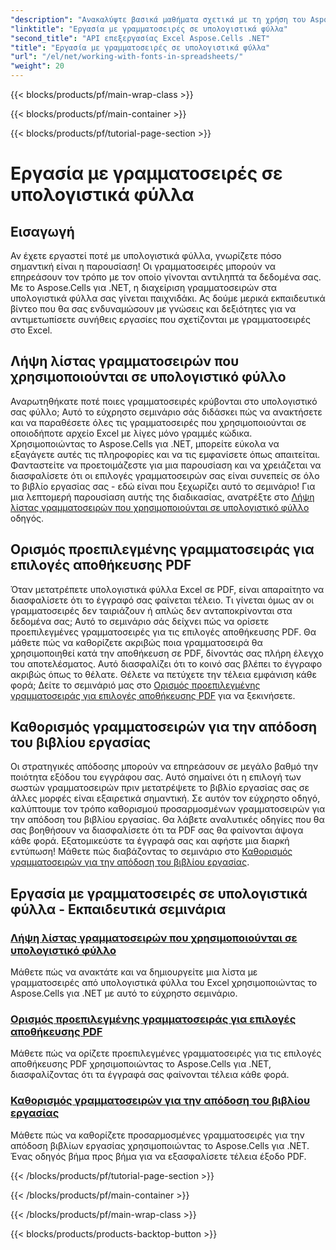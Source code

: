 ```yaml
---
"description": "Ανακαλύψτε βασικά μαθήματα σχετικά με τη χρήση του Aspose.Cells για .NET, με έμφαση στη διαχείριση γραμματοσειρών σε υπολογιστικά φύλλα και στη διασφάλιση της βέλτιστης παρουσίασης εγγράφων."
"linktitle": "Εργασία με γραμματοσειρές σε υπολογιστικά φύλλα"
"second_title": "API επεξεργασίας Excel Aspose.Cells .NET"
"title": "Εργασία με γραμματοσειρές σε υπολογιστικά φύλλα"
"url": "/el/net/working-with-fonts-in-spreadsheets/"
"weight": 20
---
```


{{< blocks/products/pf/main-wrap-class >}}

{{< blocks/products/pf/main-container >}}

{{< blocks/products/pf/tutorial-page-section >}}

# Εργασία με γραμματοσειρές σε υπολογιστικά φύλλα

## Εισαγωγή

Αν έχετε εργαστεί ποτέ με υπολογιστικά φύλλα, γνωρίζετε πόσο σημαντική είναι η παρουσίαση! Οι γραμματοσειρές μπορούν να επηρεάσουν τον τρόπο με τον οποίο γίνονται αντιληπτά τα δεδομένα σας. Με το Aspose.Cells για .NET, η διαχείριση γραμματοσειρών στα υπολογιστικά φύλλα σας γίνεται παιχνιδάκι. Ας δούμε μερικά εκπαιδευτικά βίντεο που θα σας ενδυναμώσουν με γνώσεις και δεξιότητες για να αντιμετωπίσετε συνήθεις εργασίες που σχετίζονται με γραμματοσειρές στο Excel.

## Λήψη λίστας γραμματοσειρών που χρησιμοποιούνται σε υπολογιστικό φύλλο

Αναρωτηθήκατε ποτέ ποιες γραμματοσειρές κρύβονται στο υπολογιστικό σας φύλλο; Αυτό το εύχρηστο σεμινάριο σάς διδάσκει πώς να ανακτήσετε και να παραθέσετε όλες τις γραμματοσειρές που χρησιμοποιούνται σε οποιοδήποτε αρχείο Excel με λίγες μόνο γραμμές κώδικα. Χρησιμοποιώντας το Aspose.Cells για .NET, μπορείτε εύκολα να εξαγάγετε αυτές τις πληροφορίες και να τις εμφανίσετε όπως απαιτείται. Φανταστείτε να προετοιμάζεστε για μια παρουσίαση και να χρειάζεται να διασφαλίσετε ότι οι επιλογές γραμματοσειρών σας είναι συνεπείς σε όλο το βιβλίο εργασίας σας - εδώ είναι που ξεχωρίζει αυτό το σεμινάριο! Για μια λεπτομερή παρουσίαση αυτής της διαδικασίας, ανατρέξτε στο [Λήψη λίστας γραμματοσειρών που χρησιμοποιούνται σε υπολογιστικό φύλλο](./get-list-of-fonts-used-in-spreadsheet/) οδηγός.

## Ορισμός προεπιλεγμένης γραμματοσειράς για επιλογές αποθήκευσης PDF

Όταν μετατρέπετε υπολογιστικά φύλλα Excel σε PDF, είναι απαραίτητο να διασφαλίσετε ότι το έγγραφό σας φαίνεται τέλειο. Τι γίνεται όμως αν οι γραμματοσειρές δεν ταιριάζουν ή απλώς δεν ανταποκρίνονται στα δεδομένα σας; Αυτό το σεμινάριο σάς δείχνει πώς να ορίσετε προεπιλεγμένες γραμματοσειρές για τις επιλογές αποθήκευσης PDF. Θα μάθετε πώς να καθορίζετε ακριβώς ποια γραμματοσειρά θα χρησιμοποιηθεί κατά την αποθήκευση σε PDF, δίνοντάς σας πλήρη έλεγχο του αποτελέσματος. Αυτό διασφαλίζει ότι το κοινό σας βλέπει το έγγραφο ακριβώς όπως το θέλατε. Θέλετε να πετύχετε την τέλεια εμφάνιση κάθε φορά; Δείτε το σεμινάριό μας στο [Ορισμός προεπιλεγμένης γραμματοσειράς για επιλογές αποθήκευσης PDF](./set-default-font-for-pdf-save-options/) για να ξεκινήσετε.

## Καθορισμός γραμματοσειρών για την απόδοση του βιβλίου εργασίας

Οι στρατηγικές απόδοσης μπορούν να επηρεάσουν σε μεγάλο βαθμό την ποιότητα εξόδου του εγγράφου σας. Αυτό σημαίνει ότι η επιλογή των σωστών γραμματοσειρών πριν μετατρέψετε το βιβλίο εργασίας σας σε άλλες μορφές είναι εξαιρετικά σημαντική. Σε αυτόν τον εύχρηστο οδηγό, καλύπτουμε τον τρόπο καθορισμού προσαρμοσμένων γραμματοσειρών για την απόδοση του βιβλίου εργασίας. Θα λάβετε αναλυτικές οδηγίες που θα σας βοηθήσουν να διασφαλίσετε ότι τα PDF σας θα φαίνονται άψογα κάθε φορά. Εξατομικεύστε τα έγγραφά σας και αφήστε μια διαρκή εντύπωση! Μάθετε πώς διαβάζοντας το σεμινάριο στο [Καθορισμός γραμματοσειρών για την απόδοση του βιβλίου εργασίας](./specify-fonts-for-workbook-rendering/).

## Εργασία με γραμματοσειρές σε υπολογιστικά φύλλα - Εκπαιδευτικά σεμινάρια
### [Λήψη λίστας γραμματοσειρών που χρησιμοποιούνται σε υπολογιστικό φύλλο](./get-list-of-fonts-used-in-spreadsheet/)
Μάθετε πώς να ανακτάτε και να δημιουργείτε μια λίστα με γραμματοσειρές από υπολογιστικά φύλλα του Excel χρησιμοποιώντας το Aspose.Cells για .NET με αυτό το εύχρηστο σεμινάριο.
### [Ορισμός προεπιλεγμένης γραμματοσειράς για επιλογές αποθήκευσης PDF](./set-default-font-for-pdf-save-options/)
Μάθετε πώς να ορίζετε προεπιλεγμένες γραμματοσειρές για τις επιλογές αποθήκευσης PDF χρησιμοποιώντας το Aspose.Cells για .NET, διασφαλίζοντας ότι τα έγγραφά σας φαίνονται τέλεια κάθε φορά.
### [Καθορισμός γραμματοσειρών για την απόδοση του βιβλίου εργασίας](./specify-fonts-for-workbook-rendering/)
Μάθετε πώς να καθορίζετε προσαρμοσμένες γραμματοσειρές για την απόδοση βιβλίων εργασίας χρησιμοποιώντας το Aspose.Cells για .NET. Ένας οδηγός βήμα προς βήμα για να εξασφαλίσετε τέλεια έξοδο PDF.

{{< /blocks/products/pf/tutorial-page-section >}}

{{< /blocks/products/pf/main-container >}}

{{< /blocks/products/pf/main-wrap-class >}}

{{< blocks/products/products-backtop-button >}}
